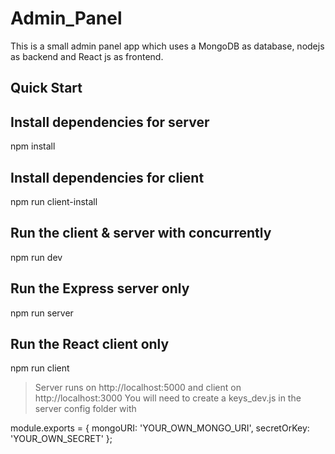 # Admin_Panel
This is a small admin panel app which uses a MongoDB as database, nodejs as backend and React js as frontend.

## Quick Start

## Install dependencies for server
npm install

## Install dependencies for client
npm run client-install

## Run the client & server with concurrently
npm run dev

## Run the Express server only
npm run server

## Run the React client only
npm run client

> Server runs on http://localhost:5000 and client on http://localhost:3000
> You will need to create a keys_dev.js in the server config folder with

module.exports = {
  mongoURI: 'YOUR_OWN_MONGO_URI',
  secretOrKey: 'YOUR_OWN_SECRET'
};

